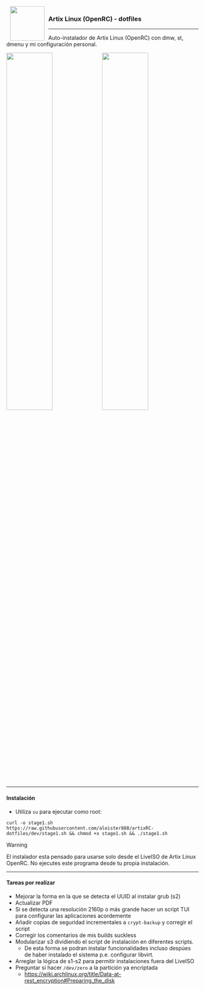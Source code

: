 <img src="https://raw.githubusercontent.com/aleister888/artixRC-dotfiles/master/assets/artix-linux.png" align="left" height="90px" hspace="10px" vspace="0px">

### Artix Linux (OpenRC) - dotfiles

----

Auto-instalador de Artix Linux (OpenRC) con dmw, st, dmenu y mi configuración personal.

<p float="center">
	<img src="https://raw.githubusercontent.com/aleister888/artixRC-dotfiles/main/assets/screenshots/screenshot1.jpg" width="49%" />
	<img src="https://raw.githubusercontent.com/aleister888/artixRC-dotfiles/main/assets/screenshots/screenshot2.jpg" width="49%" />
</p>

---

#### Instalación

- Utiliza `su` para ejecutar como root:

```
curl -o stage1.sh https://raw.githubusercontent.com/aleister888/artixRC-dotfiles/dev/stage1.sh && chmod +x stage1.sh && ./stage1.sh
```

> [!WARNING]
> El instalador esta pensado para usarse solo desde el LiveISO de Artix Linux OpenRC. No ejecutes este programa desde tu propia instalación.

---

#### Tareas por realizar

- Mejorar la forma en la que se detecta el UUID al instalar grub (s2)
- Actualizar PDF
- Si se detecta una resolución 2160p o más grande hacer un script TUI para configurar las aplicaciones acordemente
- Añadir copias de seguridad incrementales a `crypt-backup` y corregir el script
- Corregir los comentarios de mis builds suckless
- Modularizar s3 dividiendo el script de instalación en diferentes scripts.
	- De esta forma se podran instalar funcionalidades incluso despúes de haber instalado el sistema p.e. configurar libvirt.
- Arreglar la lógica de s1-s2 para permitir instalaciones fuera del LiveISO
- Preguntar si hacer `/dev/zero` a la partición ya encriptada
	- https://wiki.archlinux.org/title/Data-at-rest_encryption#Preparing_the_disk
